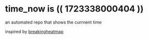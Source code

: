 # time_now is (( 1723338000404 ))

an automated repo that shows the currnent time

inspired by [breakingheatmap](https://github.com/breakingheatmap/breakingheatmap)